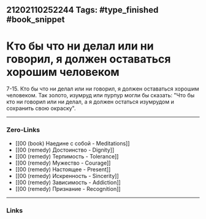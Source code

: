 21202110252244
Tags: #type_finished #book_snippet 
---
#  Кто бы что ни делал или ни говорил, я должен оставаться хорошим человеком

 7-15. Кто бы что ни делал или ни говорил, я должен оставаться хорошим человеком. Так золото, изумруд или пурпур могли бы сказать: "Что бы кто ни говорил или ни делал, а я должен остаться изумрудом и сохранить свою окраску". 

---
### Zero-Links
 - [[00 (book) Наедине с собой - Meditations]]
 - [[00 (remedy) Достоинство - Dignity]]
 - [[00 (remedy) Терпимость - Tolerance]]
 - [[00 (remedy) Мужество - Courage]]
 - [[00 (remedy) Настоящее - Present]]
 - [[00 (remedy) Искренность - Sincerity]]
 - [[00 (remedy) Зависимость - Addiction]]
 - [[00 (remedy) Признание - Recognition]]
---
### Links
